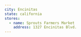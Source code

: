 ```yaml
---
city: Encinitas
state: california
stores:
  - name: Sprouts Farmers Market
    address: 1327 Encinitas Blvd.
---
```

